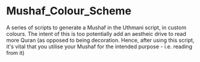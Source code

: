 # Mushaf_Colour_Scheme
A series of scripts to generate a Mushaf in the Uthmani script, in custom colours. The intent of this is too potentially add an aestheic drive to read more Quran (as opposed to being decoration. Hence, after using this script, it's vital that you utilise your Mushaf for the intended purpose - i.e. reading from it)
